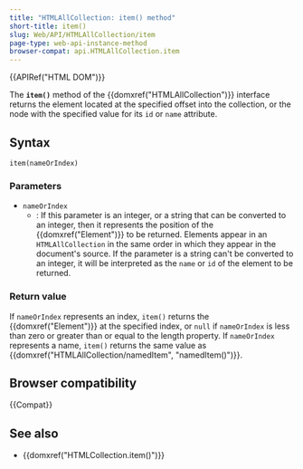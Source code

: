 ```yaml
---
title: "HTMLAllCollection: item() method"
short-title: item()
slug: Web/API/HTMLAllCollection/item
page-type: web-api-instance-method
browser-compat: api.HTMLAllCollection.item
---
```


{{APIRef("HTML DOM")}}

The **`item()`** method of the {{domxref("HTMLAllCollection")}} interface returns the element located at the specified offset into the collection, or the node with the specified value for its `id` or `name` attribute.

## Syntax

```js-nolint
item(nameOrIndex)
```

### Parameters

- `nameOrIndex`
  - : If this parameter is an integer, or a string that can be converted to an integer, then it represents the position of the {{domxref("Element")}} to be returned. Elements appear in an `HTMLAllCollection` in the same order in which they appear in the document's source. If the parameter is a string can't be converted to an integer, it will be interpreted as the `name` or `id` of the element to be returned.

### Return value

If `nameOrIndex` represents an index, `item()` returns the {{domxref("Element")}} at the specified index, or `null` if `nameOrIndex` is less than zero or greater than or equal to the length property. If `nameOrIndex` represents a name, `item()` returns the same value as {{domxref("HTMLAllCollection/namedItem", "namedItem()")}}.

## Browser compatibility

{{Compat}}

## See also

- {{domxref("HTMLCollection.item()")}}
